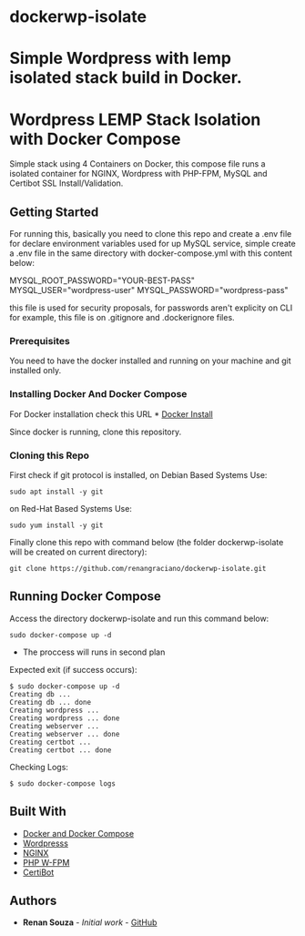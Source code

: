 # dockerwp-isolate
Simple Wordpress with lemp isolated stack build in Docker.
=======
# Wordpress LEMP Stack Isolation with Docker Compose

Simple stack using 4 Containers on Docker, this compose file runs a isolated container for NGINX, Wordpress with PHP-FPM, MySQL and Certibot SSL Install/Validation.

## Getting Started

For running this, basically you need to clone this repo and create a .env file for declare environment variables used for up MySQL service, simple create a .env file in the same directory with docker-compose.yml with this content below:

MYSQL_ROOT_PASSWORD="YOUR-BEST-PASS"
MYSQL_USER="wordpress-user"
MYSQL_PASSWORD="wordpress-pass" 

this file is used for security proposals, for passwords aren't explicity on CLI for example, this file is on .gitignore and .dockerignore files.

### Prerequisites

You need to have the docker installed and running on your machine and git installed only.

### Installing Docker And Docker Compose

For Docker installation check this URL * [Docker Install](https://docs.docker.com/engine/install/ubuntu/)

Since docker is running, clone this repository.

### Cloning this Repo

First check if git protocol is installed, on Debian Based Systems Use:

```
sudo apt install -y git
```

on Red-Hat Based Systems Use:
```
sudo yum install -y git
```

Finally clone this repo with command below (the folder dockerwp-isolate will be created on current directory):
```
git clone https://github.com/renangraciano/dockerwp-isolate.git
```

## Running Docker Compose

Access the directory dockerwp-isolate and run this command below:
```
sudo docker-compose up -d
```
* The proccess will runs in second plan

Expected exit (if success occurs):
```
$ sudo docker-compose up -d
Creating db ... 
Creating db ... done
Creating wordpress ... 
Creating wordpress ... done
Creating webserver ... 
Creating webserver ... done
Creating certbot ... 
Creating certbot ... done
```

Checking Logs:
```
$ sudo docker-compose logs
```

## Built With

* [Docker and Docker Compose](http://www.docker.com/)
* [Wordpresss](https://wordpress.org/)
* [NGINX](https://nginx.org)
* [PHP W-FPM](https://www.php.net/manual/pt_BR/install.fpm.php)
* [CertiBot](https://certbot.eff.org/)

## Authors

* **Renan Souza** - *Initial work* - [GitHub](https://github.com/renangraciano)
